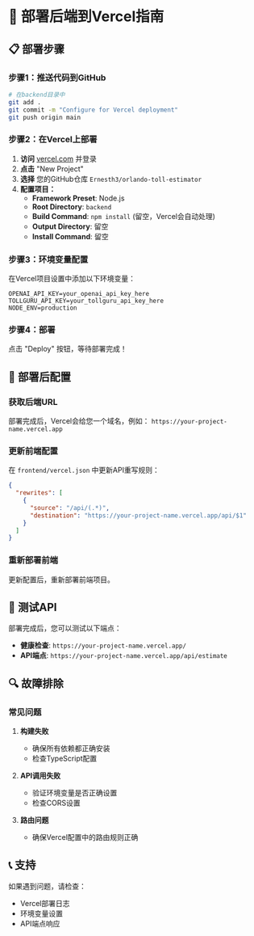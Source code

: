 # 🚀 部署后端到Vercel指南

## 📋 部署步骤

### 步骤1：推送代码到GitHub

```bash
# 在backend目录中
git add .
git commit -m "Configure for Vercel deployment"
git push origin main
```

### 步骤2：在Vercel上部署

1. **访问** [vercel.com](https://vercel.com) 并登录
2. **点击** "New Project"
3. **选择** 您的GitHub仓库 `Ernesth3/orlando-toll-estimator`
4. **配置项目：**
   - **Framework Preset**: Node.js
   - **Root Directory**: `backend`
   - **Build Command**: `npm install` (留空，Vercel会自动处理)
   - **Output Directory**: 留空
   - **Install Command**: 留空

### 步骤3：环境变量配置

在Vercel项目设置中添加以下环境变量：

```
OPENAI_API_KEY=your_openai_api_key_here
TOLLGURU_API_KEY=your_tollguru_api_key_here
NODE_ENV=production
```

### 步骤4：部署

点击 "Deploy" 按钮，等待部署完成！

## 🔧 部署后配置

### 获取后端URL

部署完成后，Vercel会给您一个域名，例如：
`https://your-project-name.vercel.app`

### 更新前端配置

在 `frontend/vercel.json` 中更新API重写规则：

```json
{
  "rewrites": [
    {
      "source": "/api/(.*)",
      "destination": "https://your-project-name.vercel.app/api/$1"
    }
  ]
}
```

### 重新部署前端

更新配置后，重新部署前端项目。

## 🧪 测试API

部署完成后，您可以测试以下端点：

- **健康检查**: `https://your-project-name.vercel.app/`
- **API端点**: `https://your-project-name.vercel.app/api/estimate`

## 🔍 故障排除

### 常见问题

1. **构建失败**
   - 确保所有依赖都正确安装
   - 检查TypeScript配置

2. **API调用失败**
   - 验证环境变量是否正确设置
   - 检查CORS设置

3. **路由问题**
   - 确保Vercel配置中的路由规则正确

## 📞 支持

如果遇到问题，请检查：
- Vercel部署日志
- 环境变量设置
- API端点响应
